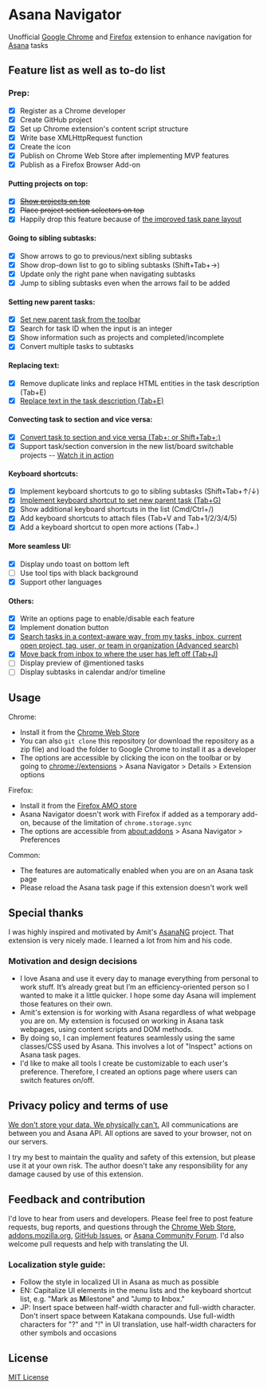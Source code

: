 # Asana Navigator

Unofficial [Google Chrome](https://chrome.google.com/webstore/detail/asana-navigator/ckfdnhplhmbingcopckooenamecdckne) and [Firefox](https://addons.mozilla.org/en-US/firefox/addon/asana-navigator/) extension to enhance navigation for [Asana](https://asana.com/) tasks

## Feature list as well as to-do list

### Prep:
- [x] Register as a Chrome developer
- [x] Create GitHub project
- [x] Set up Chrome extension's content script structure
- [x] Write base XMLHttpRequest function
- [x] Create the icon
- [x] Publish on Chrome Web Store after implementing MVP features
- [x] Publish as a Firefox Browser Add-on

#### Putting projects on top:
- [x] ~~[Show projects on top](https://forum.asana.com/t/ui-change-project-tabs-buttons-in-tasks-pushed-down/20394/208)~~
- [x] ~~Place project section selectors on top~~
- [x] Happily drop this feature because of [the improved task pane layout](https://forum.asana.com/t/we-re-updating-our-task-pane/70641)

#### Going to sibling subtasks:
- [x] Show arrows to go to previous/next sibling subtasks
- [x] Show drop-down list to go to sibling subtasks (Shift+Tab+→)
- [x] Update only the right pane when navigating subtasks
- [x] Jump to sibling subtasks even when the arrows fail to be added

#### Setting new parent tasks:
- [x] [Set new parent task from the toolbar](https://forum.asana.com/t/convert-task-to-sub-task-and-vice-versa/12072/7)
- [x] Search for task ID when the input is an integer
- [x] Show information such as projects and completed/incomplete
- [x] Convert multiple tasks to subtasks

#### Replacing text:
- [x] Remove duplicate links and replace HTML entities in the task description (Tab+E)
- [x] [Replace text in the task description (Tab+E)](https://forum.asana.com/t/34586/6)

#### Convecting task to section and vice versa:
- [x] [Convert task to section and vice versa (Tab+: or Shift+Tab+:)](https://forum.asana.com/t/tab-n-our-new-shortcut-to-create-sections/38525/207)
- [x] Support task/section conversion in the new list/board switchable projects -- [Watch it in action](https://youtu.be/BJz_p7d-WAE)

#### Keyboard shortcuts:
- [x] Implement keyboard shortcuts to go to sibling subtasks (Shift+Tab+↑/↓)
- [x] [Implement keyboard shortcut to set new parent task (Tab+G)](https://forum.asana.com/t/convert-task-to-sub-task-and-vice-versa/12072/10)
- [x] Show additional keyboard shortcuts in the list (Cmd/Ctrl+/)
- [x] Add keyboard shortcuts to attach files (Tab+V and Tab+1/2/3/4/5)
- [x] Add a keyboard shortcut to open more actions (Tab+.)

#### More seamless UI:
- [x] Display undo toast on bottom left
- [ ] Use tool tips with black background
- [x] Support other languages

#### Others:
- [x] Write an options page to enable/disable each feature
- [x] Implement donation button
- [x] [Search tasks in a context-aware way, from my tasks, inbox, current open project, tag, user, or team in organization (Advanced search)](https://forum.asana.com/t/when-searching-from-within-a-project-only-show-results-from-within-that-project/45638/5)
- [x] [Move back from inbox to where the user has left off (Tab+J)](https://forum.asana.com/t/34586/10)
- [ ] Display preview of @mentioned tasks
- [ ] Display subtasks in calendar and/or timeline

## Usage

Chrome:
- Install it from the [Chrome Web Store](https://chrome.google.com/webstore/detail/asana-navigator/ckfdnhplhmbingcopckooenamecdckne)
- You can also `git clone` this repository (or download the repository as a zip file) and load the folder to Google Chrome to install it as a developer
- The options are accessible by clicking the icon on the toolbar or by going to [chrome://extensions](chrome://extensions) > Asana Navigator > Details > Extension options

Firefox:
- Install it from the [Firefox AMO store](https://addons.mozilla.org/en-US/firefox/addon/asana-navigator/)
- Asana Navigator doesn't work with Firefox if added as a temporary add-on, because of the limitation of `chrome.storage.sync`
- The options are accessible from [about:addons](about:addons) > Asana Navigator > Preferences

Common:
- The features are automatically enabled when you are on an Asana task page
- Please reload the Asana task page if this extension doesn't work well

## Special thanks

I was highly inspired and motivated by Amit's [AsanaNG](https://github.com/amitg87/asana-chrome-plugin) project. That extension is very nicely made. I learned a lot from him and his code.

### Motivation and design decisions

- I love Asana and use it every day to manage everything from personal to work stuff. It’s already great but I’m an efficiency-oriented person so I wanted to make it a little quicker. I hope some day Asana will implement those features on their own.
- Amit's extension is for working with Asana regardless of what webpage you are on. My extension is focused on working in Asana task webpages, using content scripts and DOM methods.
- By doing so, I can implement features seamlessly using the same classes/CSS used by Asana. This involves a lot of "Inspect" actions on Asana task pages.
- I'd like to make all tools I create be customizable to each user's preference. Therefore, I created an options page where users can switch features on/off.

## Privacy policy and terms of use

[We don't store your data. We physically can't.](https://github.com/amitg87/asana-chrome-plugin/wiki/Privacy-policy) All communications are between you and Asana API. All options are saved to your browser, not on our servers.

I try my best to maintain the quality and safety of this extension, but please use it at your own risk. The author doesn't take any responsibility for any damage caused by use of this extension.

## Feedback and contribution

I'd love to hear from users and developers.
Please feel free to post feature requests, bug reports, and questions through the [Chrome Web Store](https://chrome.google.com/webstore/detail/asana-navigator/ckfdnhplhmbingcopckooenamecdckne), [addons.mozilla.org](https://addons.mozilla.org/en-US/firefox/addon/asana-navigator/), [GitHub Issues](https://github.com/ShunSakurai/asana-navigator/issues), or [Asana Community Forum](https://forum.asana.com/t/34586). I'd also welcome pull requests and help with translating the UI.

### Localization style guide:
- Follow the style in localized UI in Asana as much as possible
- EN: Capitalize UI elements in the menu lists and the keyboard shortcut list, e.g. "Mark as **M**ilestone" and "Jump to **I**nbox."
- JP: Insert space between half-width character and full-width character. Don't insert space between Katakana compounds. Use full-width characters for "?" and "!" in UI translation, use half-width characters for other symbols and occasions

## License

[MIT License](https://github.com/ShunSakurai/asana-navigator/blob/master/LICENSE)
